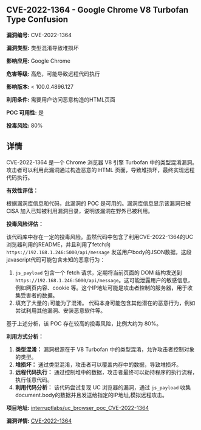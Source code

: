## CVE-2022-1364 - Google Chrome V8 Turbofan Type Confusion

**漏洞编号:** CVE-2022-1364

**漏洞类型:** 类型混淆导致堆损坏

**影响应用:** Google Chrome

**危害等级:** 高危，可能导致远程代码执行

**影响版本:** < 100.0.4896.127

**利用条件:** 需要用户访问恶意构造的HTML页面

**POC 可用性:** 是

**投毒风险:** 80%

## 详情

CVE-2022-1364 是一个 Chrome 浏览器 V8 引擎 Turbofan 中的类型混淆漏洞。攻击者可以利用此漏洞通过构造恶意的 HTML 页面，导致堆损坏，最终实现远程代码执行。

**有效性评估：**

根据漏洞库信息和代码，此漏洞的 POC 是可用的。漏洞库信息显示该漏洞已被 CISA 加入已知被利用漏洞目录，说明该漏洞在野外已被利用。

**投毒风险评估：**

该代码库中存在一定的投毒风险。虽然代码中包含了利用CVE-2022-1364的UC浏览器利用的README，并且利用了fetch向 `https://192.168.1.246:5000/api/message` 发送用户body的JSON数据，这段javascript代码可能包含未知的恶意行为：

1.  `js_payload` 包含一个 fetch 请求，定期将当前页面的 DOM 结构发送到 `https://192.168.1.246:5000/api/message`。这可能泄露用户的敏感信息，例如网页内容、cookie 等。这个IP地址可能是攻击者控制的服务器，用于收集受害者的数据。
2. 填充了大量的`;`可能为了混淆。 代码本身可能包含其他潜在的恶意行为，例如尝试利用其他漏洞、安装恶意软件等。

基于上述分析，该 POC 存在较高的投毒风险，比例大约为 80%。

**利用方式分析：**

1.  **类型混淆：** 漏洞根源在于 V8 Turbofan 中的类型混淆，允许攻击者控制对象的类型。
2.  **堆损坏：** 通过类型混淆，攻击者可以覆盖内存中的数据，导致堆损坏。
3.  **远程代码执行：** 通过控制堆中的数据，攻击者最终可以劫持程序的执行流程，执行任意代码。
4.  **利用代码分析：** 该代码尝试复现 UC 浏览器的漏洞，通过 `js_payload` 收集document.body的数据并且发送给指定的IP地址,模拟远程攻击。


**项目地址:** [interruptlabs/uc_browser_poc_CVE-2022-1364](https://github.com/interruptlabs/uc_browser_poc_CVE-2022-1364)

**漏洞详情:** [CVE-2022-1364](https://nvd.nist.gov/vuln/detail/CVE-2022-1364)